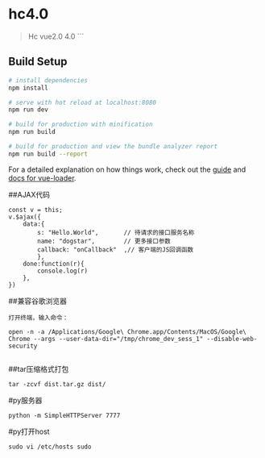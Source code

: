 # hc4.0

> Hc vue2.0 4.0 ```

## Build Setup

``` bash
# install dependencies
npm install

# serve with hot reload at localhost:8080
npm run dev

# build for production with minification
npm run build

# build for production and view the bundle analyzer report
npm run build --report
```

For a detailed explanation on how things work, check out the [guide](http://vuejs-templates.github.io/webpack/) and [docs for vue-loader](http://vuejs.github.io/vue-loader).


##AJAX代码

```
const v = this;
v.$ajax({
    data:{
        s: "Hello.World",       // 待请求的接口服务名称
        name: "dogstar",        // 更多接口参数
        callback: "onCallback"  ,// 客户端的JS回调函数
        },
    done:function(r){
        console.log(r)
    },
})
```
##兼容谷歌浏览器

```
打开终端，输入命令：

open -n -a /Applications/Google\ Chrome.app/Contents/MacOS/Google\ Chrome --args --user-data-dir="/tmp/chrome_dev_sess_1" --disable-web-security


```

##tar压缩格式打包
```
tar -zcvf dist.tar.gz dist/

```
#py服务器
```
python -m SimpleHTTPServer 7777
```
#py打开host
```
sudo vi /etc/hosts sudo
```
